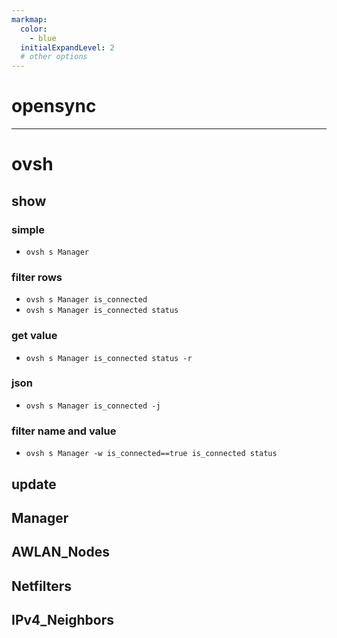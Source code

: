 ```yaml
---
markmap:
  color:
    - blue
  initialExpandLevel: 2
  # other options
---
```


# opensync
---
# ovsh
## show
### simple
- `ovsh s Manager`
### filter rows
- `ovsh s Manager is_connected`
- `ovsh s Manager is_connected status`
### get value
- `ovsh s Manager is_connected status -r`
### json
- `ovsh s Manager is_connected -j`
### filter name and value
- `ovsh s Manager -w is_connected==true is_connected status`
## update
## Manager
## AWLAN_Nodes
## Netfilters
## IPv4_Neighbors


